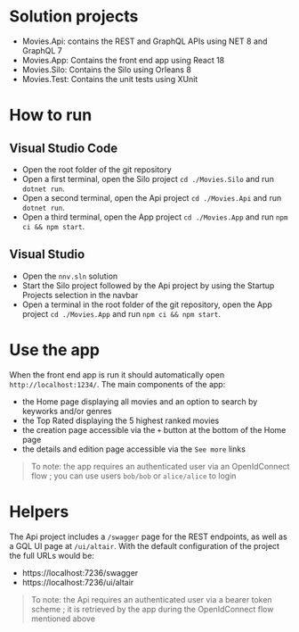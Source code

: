 # Solution projects
- Movies.Api: contains the REST and GraphQL APIs using NET 8 and GraphQL 7
- Movies.App: Contains the front end app using React 18
- Movies.Silo: Contains the Silo using Orleans 8
- Movies.Test: Contains the unit tests using XUnit

# How to run
## Visual Studio Code
- Open the root folder of the git repository
- Open a first terminal, open the Silo project `cd ./Movies.Silo` and run `dotnet run`.
- Open a second terminal, open the Api project `cd ./Movies.Api` and run `dotnet run`.
- Open a third terminal, open the App project `cd ./Movies.App` and run `npm ci && npm start`.
## Visual Studio
- Open the `nnv.sln` solution
- Start the Silo project followed by the Api project by using the Startup Projects selection in the navbar
- Open a terminal in the root folder of the git repository, open the App project `cd ./Movies.App` and run `npm ci && npm start`.

# Use the app
When the front end app is run it should automatically open `http://localhost:1234/`.
The main components of the app:
- the Home page displaying all movies and an option to search by keyworks and/or genres
- the Top Rated displaying the 5 highest ranked movies
- the creation page accessible via the `+` button at the bottom of the Home page
- the details and edition page accessible via the `See more` links

> To note: the app requires an authenticated user via an OpenIdConnect flow ; you can use users `bob/bob` or `alice/alice` to login

# Helpers
The Api project includes a `/swagger` page for the REST endpoints, as well as a GQL UI page at `/ui/altair`. With the default configuration of the project the full URLs would be:
- https://localhost:7236/swagger
- https://localhost:7236/ui/altair

> To note: the Api requires an authenticated user via a bearer token scheme ; it is retrieved by the app during the OpenIdConnect flow mentioned above
